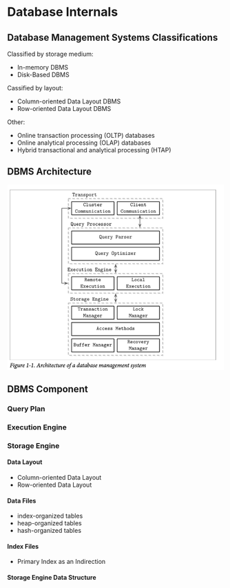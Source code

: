 # Database Internals

## Database Management Systems Classifications

Classified by storage medium:
- In-memory DBMS
- Disk-Based DBMS

Cassified by layout:
- Column-oriented Data Layout DBMS
- Row-oriented Data Layout DBMS

Other:
- Online transaction processing (OLTP) databases
- Online analytical processing (OLAP) databases
- Hybrid transactional and analytical processing (HTAP)

## DBMS Architecture
![General Architecture](./images/WX20210318-155136.png)

## DBMS Component

### Query Plan

### Execution Engine

### Storage Engine

#### Data Layout
- Column-oriented Data Layout
- Row-oriented Data Layout

#### Data Files
- index-organized tables
- heap-organized tables
- hash-organized tables

#### Index Files
- Primary Index as an Indirection

#### Storage Engine Data Structure
